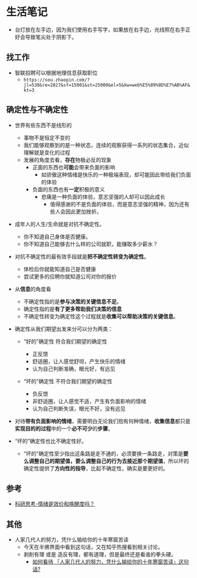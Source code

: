 # 生活笔记

* 台灯放在左手边，因为我们使用右手写字，如果放在右手边，光线照在右手正好会导致笔尖处于阴影下。

## 找工作

* 智联招聘可以根据地理信息获取职位
  * `https://sou.zhaopin.com/?jl=538&re=2027&sf=15001&st=25000&el=5&kw=web%E5%89%8D%E7%AB%AF&kt=3`

## 确定性与不确定性

* 世界有些东西不是线形的
  * 事物不是恒定不变的
  * 我们能够观察到的是一种状态，连续的观察获得一系列的状态集合，近似理解就是变化的过程
  * 发展的角度去看，**存在**物极必反的现象
    * 正面的东西也**可能**会带来负面的影响
      * 如骄傲这种情绪是快乐的一种极端表现，却可能因此带给我们负面的体验
    * 负面的东西也有**一定**积极的意义
      * 悲痛是一种负面的体验，意志坚强的人却可以因此成长
        * 值得感谢的不是负面的体验，而是意志坚强的精神，因为还有些人会因此更加挫折。

* 成年人的人生/生命就是对抗不确定性。
  * 你不知道自己身体是否健康。
  * 你不知道自己能够去什么样的公司就职，能赚取多少薪水？
* 对抗不确定性的最有效手段就是**把不确定性转变为确定性**。
  * 体检后你就能知道自己是否健康
  * 尝试更多的应聘你就知道公司对你的报价

* 从**信息**的角度看
  * 不确定性指的是**参与决策的关键信息不足**。
  * 确定性指的是**有了更多帮助我们决策的信息**
  * 不确定性转变为确定性这个过程就是**收集可以帮助决策的关键信息**。

* 确定性从我们期望出发来分可以分为两类：
  * “好的”确定性 符合我们期望的确定性
    * 正反馈
    * 舒适圈，让人感觉舒坦，产生快乐的情绪
    * 认为自己判断准确，眼光好，有远见

  * “坏的”确定性 不符合我们期望的确定性
    * 负反馈
    * 非舒适圈，让人感觉不适，产生有负面影响的情绪
    * 认为自己判断失误，眼光不好，没有远见

* 对待**带有负面影响的情绪**，需要明白无论我们抱有何种情绪，**收集信息**都只是**实现目的的过程**中的一个**必不可少**的**步骤**。

* “坏的”确定性也比不确定性好。
  * “坏的”确定性至少指出这条路是走不通的，必须要换一条路走，对策是**要么调整自己的期望值，要么调整自己的行为去接近那个期望值**，所以坏的确定性提供了**方向性的指导**，比起不确定性，确实是要更好的。

## 参考

* [科研思考-情绪是效价和唤醒度吗？](https://zhuanlan.zhihu.com/p/96082297)


## 其他

- 人家几代人的努力，凭什么输给你的十年寒窗苦读
  - 今天在半佛界面中看到这句话，又在知乎热搜看到相关讨论。
  - 剥削有理 或是 造反有理，都有道理，但是最终还是看谁的拳头硬。
    - [如何看待 「人家几代人的努力，凭什么输给你的十年寒窗苦读」这句话?](https://www.zhihu.com/question/378994571)
